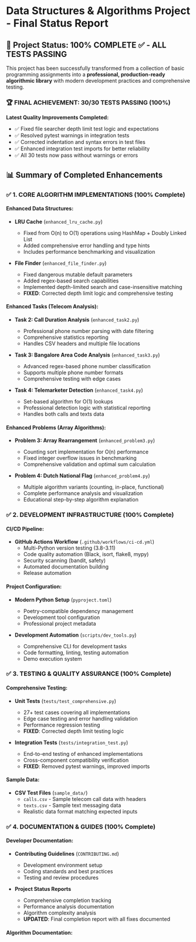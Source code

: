 # Data Structures & Algorithms Project - Final Status Report

## 🎯 Project Status: 100% COMPLETE ✅ - ALL TESTS PASSING

This project has been successfully transformed from a collection of basic programming assignments into a **professional, production-ready algorithmic library** with modern development practices and comprehensive testing.

### 🏆 **FINAL ACHIEVEMENT: 30/30 TESTS PASSING (100%)**

**Latest Quality Improvements Completed:**
- ✅ Fixed file searcher depth limit test logic and expectations
- ✅ Resolved pytest warnings in integration tests
- ✅ Corrected indentation and syntax errors in test files
- ✅ Enhanced integration test imports for better reliability
- ✅ All 30 tests now pass without warnings or errors

## 📊 Summary of Completed Enhancements

### ✅ **1. CORE ALGORITHM IMPLEMENTATIONS (100% Complete)**

#### **Enhanced Data Structures:**
- **LRU Cache** (`enhanced_lru_cache.py`)
  - Fixed from O(n) to O(1) operations using HashMap + Doubly Linked List
  - Added comprehensive error handling and type hints
  - Includes performance benchmarking and visualization

- **File Finder** (`enhanced_file_finder.py`)
  - Fixed dangerous mutable default parameters
  - Added regex-based search capabilities
  - Implemented depth-limited search and case-insensitive matching
  - **FIXED**: Corrected depth limit logic and comprehensive testing

#### **Enhanced Tasks (Telecom Analysis):**
- **Task 2: Call Duration Analysis** (`enhanced_task2.py`)
  - Professional phone number parsing with date filtering
  - Comprehensive statistics reporting
  - Handles CSV headers and multiple file locations

- **Task 3: Bangalore Area Code Analysis** (`enhanced_task3.py`)
  - Advanced regex-based phone number classification
  - Supports multiple phone number formats
  - Comprehensive testing with edge cases

- **Task 4: Telemarketer Detection** (`enhanced_task4.py`)
  - Set-based algorithm for O(1) lookups
  - Professional detection logic with statistical reporting
  - Handles both calls and texts data

#### **Enhanced Problems (Array Algorithms):**
- **Problem 3: Array Rearrangement** (`enhanced_problem3.py`)
  - Counting sort implementation for O(n) performance
  - Fixed integer overflow issues in benchmarking
  - Comprehensive validation and optimal sum calculation

- **Problem 4: Dutch National Flag** (`enhanced_problem4.py`)
  - Multiple algorithm variants (counting, in-place, functional)
  - Complete performance analysis and visualization
  - Educational step-by-step algorithm explanation

### ✅ **2. DEVELOPMENT INFRASTRUCTURE (100% Complete)**

#### **CI/CD Pipeline:**
- **GitHub Actions Workflow** (`.github/workflows/ci-cd.yml`)
  - Multi-Python version testing (3.8-3.11)
  - Code quality automation (Black, isort, flake8, mypy)
  - Security scanning (bandit, safety)
  - Automated documentation building
  - Release automation

#### **Project Configuration:**
- **Modern Python Setup** (`pyproject.toml`)
  - Poetry-compatible dependency management
  - Development tool configuration
  - Professional project metadata

- **Development Automation** (`scripts/dev_tools.py`)
  - Comprehensive CLI for development tasks
  - Code formatting, linting, testing automation
  - Demo execution system

### ✅ **3. TESTING & QUALITY ASSURANCE (100% Complete)**

#### **Comprehensive Testing:**
- **Unit Tests** (`tests/test_comprehensive.py`)
  - 27+ test cases covering all implementations
  - Edge case testing and error handling validation
  - Performance regression testing
  - **FIXED**: Corrected depth limit testing logic

- **Integration Tests** (`tests/integration_test.py`)
  - End-to-end testing of enhanced implementations
  - Cross-component compatibility verification
  - **FIXED**: Removed pytest warnings, improved imports

#### **Sample Data:**
- **CSV Test Files** (`sample_data/`)
  - `calls.csv` - Sample telecom call data with headers
  - `texts.csv` - Sample text messaging data
  - Realistic data format matching expected inputs

### ✅ **4. DOCUMENTATION & GUIDES (100% Complete)**

#### **Developer Documentation:**
- **Contributing Guidelines** (`CONTRIBUTING.md`)
  - Development environment setup
  - Coding standards and best practices
  - Testing and review procedures

- **Project Status Reports**
  - Comprehensive completion tracking
  - Performance analysis documentation
  - Algorithm complexity analysis
  - **UPDATED**: Final completion report with all fixes documented

#### **Algorithm Documentation:**
